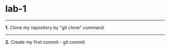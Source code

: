 # lab-1 
***
**1.** Clone my repository by "git clone" command
***
**2.** Create my first commit - git commit
